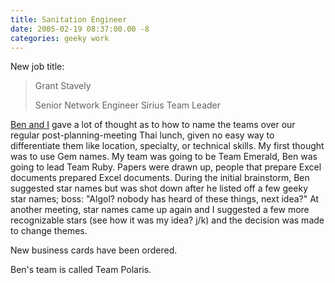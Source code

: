 ```yaml
---
title: Sanitation Engineer
date: 2005-02-19 08:37:00.00 -8
categories: geeky work
---
```

New job title:


> Grant Stavely
>
> Senior Network Engineer
Sirius Team Leader

[Ben and I](http://www.electricfork.com/) gave a lot of thought as to how to name the teams over our regular post-planning-meeting Thai lunch, given no easy way to differentiate them like location, specialty, or technical skills. My first thought was to use Gem names. My team was going to be Team Emerald, Ben was going to lead Team Ruby. Papers were drawn up, people that prepare Excel documents prepared Excel documents. During the initial brainstorm, Ben suggested star names but was shot down after he listed off a few geeky star names; boss: "Algol? nobody has heard of these things, next idea?" At another meeting, star names came up again and I suggested a few more recognizable stars (see how it was my idea? j/k) and the decision was made to change themes.

New business cards have been ordered.

Ben's team is called Team Polaris.
